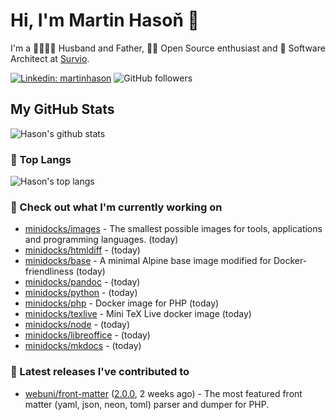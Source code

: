 # Hi, I'm Martin Hasoň 👋

I'm a 👨‍👩‍👧‍👦 Husband and Father, 🧑‍💻 Open Source enthusiast and 📐 Software Architect at [Survio](https://www.survio.com).

[![Linkedin: martinhason](https://img.shields.io/badge/-Martin%20Hasoň-blue?style=flat-square&logo=Linkedin&logoColor=white&link=https://www.linkedin.com/in/martinhason/)](https://www.linkedin.com/in/martinhason/)
![GitHub followers](https://img.shields.io/github/followers/hason?label=Follow&style=social)


## My GitHub Stats
![Hason's github stats](https://github-readme-stats.vercel.app/api?username=hason&show_icons=true&include_all_commits=true&theme=dracula&hide_border=true&hide_title=true)

### 💾 Top Langs
![Hason's top langs](https://github-readme-stats.vercel.app/api/top-langs/?username=hason&layout=compact&theme=dracula&hide_border=true&hide_title=true)

### 👷 Check out what I'm currently working on

- [minidocks/images](https://github.com/minidocks/images) - The smallest possible images for tools, applications and programming languages. (today)
- [minidocks/htmldiff](https://github.com/minidocks/htmldiff) -  (today)
- [minidocks/base](https://github.com/minidocks/base) - A minimal Alpine base image modified for Docker-friendliness (today)
- [minidocks/pandoc](https://github.com/minidocks/pandoc) -  (today)
- [minidocks/python](https://github.com/minidocks/python) -  (today)
- [minidocks/php](https://github.com/minidocks/php) - Docker image for PHP (today)
- [minidocks/texlive](https://github.com/minidocks/texlive) - Mini TeX Live docker image (today)
- [minidocks/node](https://github.com/minidocks/node) -  (today)
- [minidocks/libreoffice](https://github.com/minidocks/libreoffice) -  (today)
- [minidocks/mkdocs](https://github.com/minidocks/mkdocs) -  (today)

### 🔭 Latest releases I've contributed to

- [webuni/front-matter](https://github.com/webuni/front-matter) ([2.0.0](https://github.com/webuni/front-matter/releases/tag/2.0.0), 2 weeks ago) - The most featured front matter (yaml, json, neon, toml) parser and dumper for PHP.
